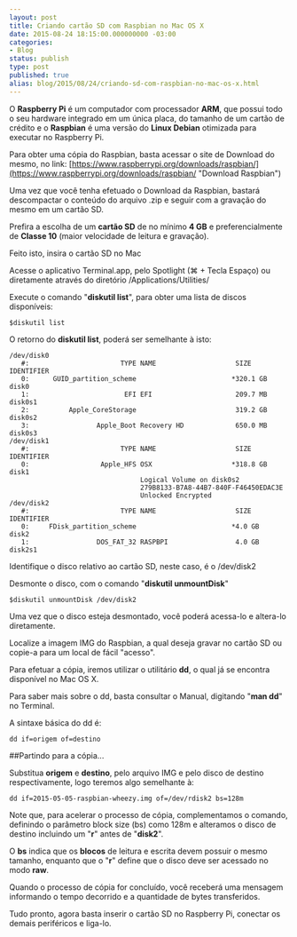 ```yaml
---
layout: post
title: Criando cartão SD com Raspbian no Mac OS X
date: 2015-08-24 18:15:00.000000000 -03:00
categories:
- Blog
status: publish
type: post
published: true
alias: blog/2015/08/24/criando-sd-com-raspbian-no-mac-os-x.html
---
```


O **Raspberry Pi** é um computador com processador **ARM**, que possui todo o seu hardware integrado em um única placa, do tamanho de um cartão de crédito e o **Raspbian** é uma versão do **Linux Debian** otimizada para executar no Raspberry Pi.

Para obter uma cópia do Raspbian, basta acessar o site de Download do mesmo, no link: [https://www.raspberrypi.org/downloads/raspbian/](https://www.raspberrypi.org/downloads/raspbian/ "Download Raspbian")

Uma vez que você tenha efetuado o Download da Raspbian, bastará descompactar o conteúdo do arquivo .zip e seguir com a gravação do mesmo em um cartão SD.

Prefira a escolha de um **cartão SD** de no mínimo **4 GB** e preferencialmente de **Classe 10** (maior velocidade de leitura e gravação).

Feito isto, insira o cartão SD no Mac

Acesse o aplicativo Terminal.app, pelo Spotlight (⌘ + Tecla Espaço) ou diretamente através do diretório /Applications/Utilities/

Execute o comando "**diskutil list**", para obter uma lista de discos disponíveis:

	$diskutil list

O retorno do **diskutil list**, poderá ser semelhante à isto:

	/dev/disk0
	   #:                       TYPE NAME                    SIZE       IDENTIFIER
	   0:      GUID_partition_scheme                        *320.1 GB   disk0
	   1:                        EFI EFI                     209.7 MB   disk0s1
	   2:          Apple_CoreStorage                         319.2 GB   disk0s2
	   3:                 Apple_Boot Recovery HD             650.0 MB   disk0s3
	/dev/disk1
	   #:                       TYPE NAME                    SIZE       IDENTIFIER
	   0:                  Apple_HFS OSX                    *318.8 GB   disk1
	                                 Logical Volume on disk0s2
	                                 279B8133-B7A8-44B7-840F-F46450EDAC3E
	                                 Unlocked Encrypted
	/dev/disk2
	   #:                       TYPE NAME                    SIZE       IDENTIFIER
	   0:     FDisk_partition_scheme                        *4.0 GB     disk2
	   1:                 DOS_FAT_32 RASPBPI                 4.0 GB     disk2s1


Identifique o disco relativo ao cartão SD, neste caso, é o /dev/disk2

Desmonte o disco, com o comando "**diskutil unmountDisk**"

	$diskutil unmountDisk /dev/disk2

Uma vez que o disco esteja desmontado, você poderá acessa-lo e altera-lo diretamente.

Localize a imagem IMG do Raspbian, a qual deseja gravar no cartão SD ou copie-a para um local de fácil "acesso".

Para efetuar a cópia, iremos utilizar o utilitário **dd**, o qual já se encontra disponível no Mac OS X.

Para saber mais sobre o dd, basta consultar o Manual, digitando "**man dd**" no Terminal.

A sintaxe básica do dd é:

	dd if=origem of=destino


##Partindo para a cópia...

Substitua **origem** e **destino**, pelo arquivo IMG e pelo disco de destino respectivamente, logo teremos algo semelhante à:

	dd if=2015-05-05-raspbian-wheezy.img of=/dev/rdisk2 bs=128m

Note que, para acelerar o processo de cópia, complementamos o comando, definindo o parâmetro block size (bs) como 128m e alteramos o disco de destino incluindo um "**r**" antes de "**disk2**".

O **bs** indica que os **blocos** de leitura e escrita devem possuir o mesmo tamanho, enquanto que o "**r**" define que o disco deve ser acessado no modo **raw**.

Quando o processo de cópia for concluído, você receberá uma mensagem informando o tempo decorrido e a quantidade de bytes transferidos.

Tudo pronto, agora basta inserir o cartão SD no Raspberry Pi, conectar os demais periféricos e liga-lo.